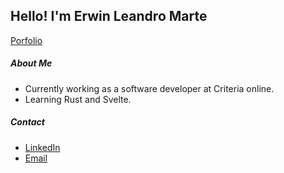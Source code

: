 ## Hello! I'm Erwin Leandro Marte

[Porfolio](https://erwin-marte.netlify.app/)

##### About Me
-  Currently working as a software developer at Criteria online.
-  Learning Rust and Svelte.
  
##### Contact
- [LinkedIn](https://www.linkedin.com/in/erwinmarte/)
- [Email](mailto:erwin.mdq@gmail.com)
